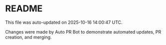 # README

This file was auto-updated on 2025-10-16 14:00:47 UTC.

Changes were made by Auto PR Bot to demonstrate automated updates, PR creation, and merging.
